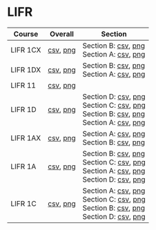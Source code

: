 # LIFR

| Course | Overall | Section |
| ------ | ------- | ------- |
| LIFR 1CX | [csv](https://github.com/UCSD-Historical-Enrollment-Data//Users/ryanbatubara/Desktop/2024Spring/blob/main/overall/LIFR%201CX.csv), [png](https://raw.githubusercontent.com/UCSD-Historical-Enrollment-Data//Users/ryanbatubara/Desktop/2024Spring/main/plot_overall/LIFR%201CX.png) | Section B: [csv](https://github.com/UCSD-Historical-Enrollment-Data//Users/ryanbatubara/Desktop/2024Spring/blob/main/section/LIFR%201CX_B.csv), [png](https://raw.githubusercontent.com/UCSD-Historical-Enrollment-Data//Users/ryanbatubara/Desktop/2024Spring/main/plot_section/LIFR%201CX_B.png)<br>Section A: [csv](https://github.com/UCSD-Historical-Enrollment-Data//Users/ryanbatubara/Desktop/2024Spring/blob/main/section/LIFR%201CX_A.csv), [png](https://raw.githubusercontent.com/UCSD-Historical-Enrollment-Data//Users/ryanbatubara/Desktop/2024Spring/main/plot_section/LIFR%201CX_A.png) |
| LIFR 1DX | [csv](https://github.com/UCSD-Historical-Enrollment-Data//Users/ryanbatubara/Desktop/2024Spring/blob/main/overall/LIFR%201DX.csv), [png](https://raw.githubusercontent.com/UCSD-Historical-Enrollment-Data//Users/ryanbatubara/Desktop/2024Spring/main/plot_overall/LIFR%201DX.png) | Section B: [csv](https://github.com/UCSD-Historical-Enrollment-Data//Users/ryanbatubara/Desktop/2024Spring/blob/main/section/LIFR%201DX_B.csv), [png](https://raw.githubusercontent.com/UCSD-Historical-Enrollment-Data//Users/ryanbatubara/Desktop/2024Spring/main/plot_section/LIFR%201DX_B.png)<br>Section A: [csv](https://github.com/UCSD-Historical-Enrollment-Data//Users/ryanbatubara/Desktop/2024Spring/blob/main/section/LIFR%201DX_A.csv), [png](https://raw.githubusercontent.com/UCSD-Historical-Enrollment-Data//Users/ryanbatubara/Desktop/2024Spring/main/plot_section/LIFR%201DX_A.png) |
| LIFR 11 | [csv](https://github.com/UCSD-Historical-Enrollment-Data//Users/ryanbatubara/Desktop/2024Spring/blob/main/overall/LIFR%2011.csv), [png](https://raw.githubusercontent.com/UCSD-Historical-Enrollment-Data//Users/ryanbatubara/Desktop/2024Spring/main/plot_overall/LIFR%2011.png) |  |
| LIFR 1D | [csv](https://github.com/UCSD-Historical-Enrollment-Data//Users/ryanbatubara/Desktop/2024Spring/blob/main/overall/LIFR%201D.csv), [png](https://raw.githubusercontent.com/UCSD-Historical-Enrollment-Data//Users/ryanbatubara/Desktop/2024Spring/main/plot_overall/LIFR%201D.png) | Section D: [csv](https://github.com/UCSD-Historical-Enrollment-Data//Users/ryanbatubara/Desktop/2024Spring/blob/main/section/LIFR%201D_D.csv), [png](https://raw.githubusercontent.com/UCSD-Historical-Enrollment-Data//Users/ryanbatubara/Desktop/2024Spring/main/plot_section/LIFR%201D_D.png)<br>Section C: [csv](https://github.com/UCSD-Historical-Enrollment-Data//Users/ryanbatubara/Desktop/2024Spring/blob/main/section/LIFR%201D_C.csv), [png](https://raw.githubusercontent.com/UCSD-Historical-Enrollment-Data//Users/ryanbatubara/Desktop/2024Spring/main/plot_section/LIFR%201D_C.png)<br>Section B: [csv](https://github.com/UCSD-Historical-Enrollment-Data//Users/ryanbatubara/Desktop/2024Spring/blob/main/section/LIFR%201D_B.csv), [png](https://raw.githubusercontent.com/UCSD-Historical-Enrollment-Data//Users/ryanbatubara/Desktop/2024Spring/main/plot_section/LIFR%201D_B.png)<br>Section A: [csv](https://github.com/UCSD-Historical-Enrollment-Data//Users/ryanbatubara/Desktop/2024Spring/blob/main/section/LIFR%201D_A.csv), [png](https://raw.githubusercontent.com/UCSD-Historical-Enrollment-Data//Users/ryanbatubara/Desktop/2024Spring/main/plot_section/LIFR%201D_A.png) |
| LIFR 1AX | [csv](https://github.com/UCSD-Historical-Enrollment-Data//Users/ryanbatubara/Desktop/2024Spring/blob/main/overall/LIFR%201AX.csv), [png](https://raw.githubusercontent.com/UCSD-Historical-Enrollment-Data//Users/ryanbatubara/Desktop/2024Spring/main/plot_overall/LIFR%201AX.png) | Section A: [csv](https://github.com/UCSD-Historical-Enrollment-Data//Users/ryanbatubara/Desktop/2024Spring/blob/main/section/LIFR%201AX_A.csv), [png](https://raw.githubusercontent.com/UCSD-Historical-Enrollment-Data//Users/ryanbatubara/Desktop/2024Spring/main/plot_section/LIFR%201AX_A.png)<br>Section B: [csv](https://github.com/UCSD-Historical-Enrollment-Data//Users/ryanbatubara/Desktop/2024Spring/blob/main/section/LIFR%201AX_B.csv), [png](https://raw.githubusercontent.com/UCSD-Historical-Enrollment-Data//Users/ryanbatubara/Desktop/2024Spring/main/plot_section/LIFR%201AX_B.png) |
| LIFR 1A | [csv](https://github.com/UCSD-Historical-Enrollment-Data//Users/ryanbatubara/Desktop/2024Spring/blob/main/overall/LIFR%201A.csv), [png](https://raw.githubusercontent.com/UCSD-Historical-Enrollment-Data//Users/ryanbatubara/Desktop/2024Spring/main/plot_overall/LIFR%201A.png) | Section B: [csv](https://github.com/UCSD-Historical-Enrollment-Data//Users/ryanbatubara/Desktop/2024Spring/blob/main/section/LIFR%201A_B.csv), [png](https://raw.githubusercontent.com/UCSD-Historical-Enrollment-Data//Users/ryanbatubara/Desktop/2024Spring/main/plot_section/LIFR%201A_B.png)<br>Section C: [csv](https://github.com/UCSD-Historical-Enrollment-Data//Users/ryanbatubara/Desktop/2024Spring/blob/main/section/LIFR%201A_C.csv), [png](https://raw.githubusercontent.com/UCSD-Historical-Enrollment-Data//Users/ryanbatubara/Desktop/2024Spring/main/plot_section/LIFR%201A_C.png)<br>Section A: [csv](https://github.com/UCSD-Historical-Enrollment-Data//Users/ryanbatubara/Desktop/2024Spring/blob/main/section/LIFR%201A_A.csv), [png](https://raw.githubusercontent.com/UCSD-Historical-Enrollment-Data//Users/ryanbatubara/Desktop/2024Spring/main/plot_section/LIFR%201A_A.png)<br>Section D: [csv](https://github.com/UCSD-Historical-Enrollment-Data//Users/ryanbatubara/Desktop/2024Spring/blob/main/section/LIFR%201A_D.csv), [png](https://raw.githubusercontent.com/UCSD-Historical-Enrollment-Data//Users/ryanbatubara/Desktop/2024Spring/main/plot_section/LIFR%201A_D.png) |
| LIFR 1C | [csv](https://github.com/UCSD-Historical-Enrollment-Data//Users/ryanbatubara/Desktop/2024Spring/blob/main/overall/LIFR%201C.csv), [png](https://raw.githubusercontent.com/UCSD-Historical-Enrollment-Data//Users/ryanbatubara/Desktop/2024Spring/main/plot_overall/LIFR%201C.png) | Section A: [csv](https://github.com/UCSD-Historical-Enrollment-Data//Users/ryanbatubara/Desktop/2024Spring/blob/main/section/LIFR%201C_A.csv), [png](https://raw.githubusercontent.com/UCSD-Historical-Enrollment-Data//Users/ryanbatubara/Desktop/2024Spring/main/plot_section/LIFR%201C_A.png)<br>Section C: [csv](https://github.com/UCSD-Historical-Enrollment-Data//Users/ryanbatubara/Desktop/2024Spring/blob/main/section/LIFR%201C_C.csv), [png](https://raw.githubusercontent.com/UCSD-Historical-Enrollment-Data//Users/ryanbatubara/Desktop/2024Spring/main/plot_section/LIFR%201C_C.png)<br>Section B: [csv](https://github.com/UCSD-Historical-Enrollment-Data//Users/ryanbatubara/Desktop/2024Spring/blob/main/section/LIFR%201C_B.csv), [png](https://raw.githubusercontent.com/UCSD-Historical-Enrollment-Data//Users/ryanbatubara/Desktop/2024Spring/main/plot_section/LIFR%201C_B.png)<br>Section D: [csv](https://github.com/UCSD-Historical-Enrollment-Data//Users/ryanbatubara/Desktop/2024Spring/blob/main/section/LIFR%201C_D.csv), [png](https://raw.githubusercontent.com/UCSD-Historical-Enrollment-Data//Users/ryanbatubara/Desktop/2024Spring/main/plot_section/LIFR%201C_D.png) |
